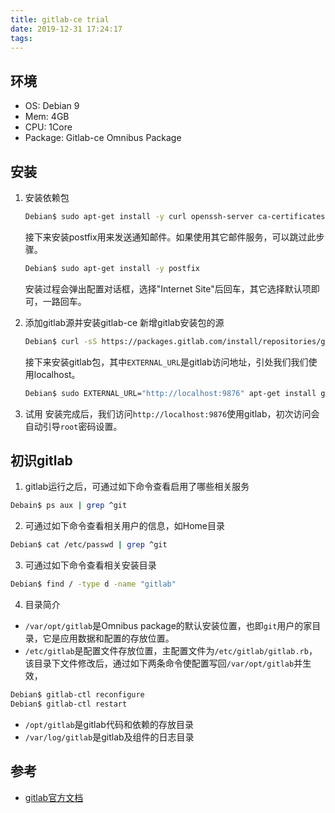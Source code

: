 ```yaml
---
title: gitlab-ce trial
date: 2019-12-31 17:24:17
tags:
---
```


## 环境

* OS: Debian 9
* Mem: 4GB
* CPU: 1Core
* Package: Gitlab-ce Omnibus Package

## 安装

1. 安装依赖包

   ```bash
   Debian$ sudo apt-get install -y curl openssh-server ca-certificates
   ```

   接下来安装postfix用来发送通知邮件。如果使用其它邮件服务，可以跳过此步骤。

   ```bash
   Debian$ sudo apt-get install -y postfix
   ```

   安装过程会弹出配置对话框，选择"Internet Site"后回车，其它选择默认项即可，一路回车。

2. 添加gitlab源并安装gitlab-ce
   新增gitlab安装包的源

   ```bash
   Debian$ curl -sS https://packages.gitlab.com/install/repositories/gitlab/gitlab-ce/script.deb.sh | sudo bash
   ```

   接下来安装gitlab包，其中`EXTERNAL_URL`是gitlab访问地址，引处我们我们使用localhost。

   ```bash
   Debian$ sudo EXTERNAL_URL="http://localhost:9876" apt-get install gitlab-ce
   ```

3. 试用
   安装完成后，我们访问`http://localhost:9876`使用gitlab，初次访问会自动引导`root`密码设置。

## 初识gitlab

1. gitlab运行之后，可通过如下命令查看启用了哪些相关服务

```bash
Debain$ ps aux | grep ^git
```

2. 可通过如下命令查看相关用户的信息，如Home目录

```bash
Debian$ cat /etc/passwd | grep ^git
```

3. 可通过如下命令查看相关安装目录

```bash
Debian$ find / -type d -name "gitlab"
```

4. 目录简介

* `/var/opt/gitlab`是Omnibus package的默认安装位置，也即`git`用户的家目录，它是应用数据和配置的存放位置。
* `/etc/gitlab`是配置文件存放位置，主配置文件为`/etc/gitlab/gitlab.rb`，该目录下文件修改后，通过如下两条命令使配置写回`/var/opt/gitlab`并生效，

```bash
Debian$ gitlab-ctl reconfigure
Debian$ gitlab-ctl restart
```

* `/opt/gitlab`是gitlab代码和依赖的存放目录
* `/var/log/gitlab`是gitlab及组件的日志目录

## 参考

* [gitlab官方文档]("https://about.gitlab.com/install/?version=ce#debian" "giblab安装文档")

